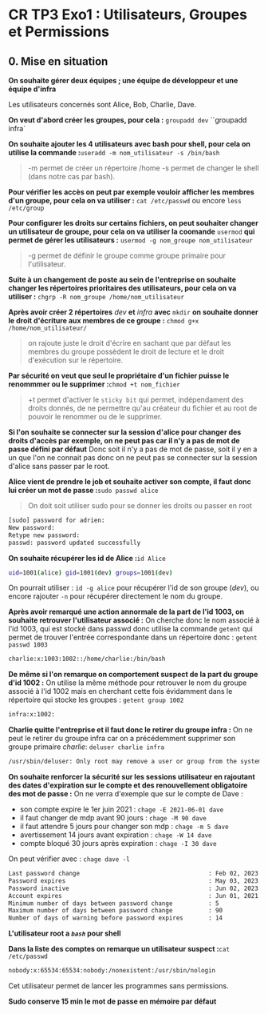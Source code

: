 # CR TP3 Exo1 : Utilisateurs, Groupes et Permissions

## 0. Mise en situation

**On souhaite gérer deux équipes ; une équipe de développeur et une équipe d'infra** 

Les utilisateurs concernés sont Alice, Bob, Charlie, Dave.


**On veut d'abord créer les groupes, pour cela :**
`groupadd dev`
``groupadd infra`


**On souhaite ajouter les 4 utilisateurs avec bash pour shell, pour cela on utilise la commande :**`useradd -m nom_utilisateur -s /bin/bash`
> -m permet de créer un répertoire /home
> -s permet de changer le shell (dans notre cas par bash).


**Pour vérifier les accès on peut par exemple vouloir afficher les membres d'un groupe, pour cela on va utiliser :**
`cat /etc/passwd` ou encore `less /etc/group`


**Pour configurer les droits sur certains fichiers, on peut souhaiter changer un utilisateur de groupe, pour cela on va utiliser la coomande** `usermod` **qui permet de gérer les utilisateurs :** `usermod -g nom_groupe nom_utilisateur` 
> -g permet de définir le groupe comme groupe primaire pour l'utilisateur.


**Suite à un changement de poste au sein de l'entreprise on souhaite changer les répertoires prioritaires des utilisateurs, pour cela on va utiliser :**
`chgrp -R nom_groupe /home/nom_utilisateur`


**Après avoir créer 2 répertoires** *dev* **et** *infra* **avec** `mkdir` **on souhaite donner le droit d'écriture aux membres de ce groupe :**
`chmod g+x /home/nom_utilisateur/`
> on rajoute juste le droit d'écrire en sachant que par défaut les membres du groupe possèdent le droit de lecture et le droit d'exécution sur le répertoire. 


**Par sécurité on veut que seul le propriétaire d'un fichier puisse le renommmer ou le supprimer :**`chmod +t nom_fichier`
> +t permet d'activer le `sticky bit` qui permet, indépendament des droits donnés, de ne permettre qu'au créateur du fichier et au root de pouvoir le renommer ou de le supprimer.


**Si l'on souhaite se connecter sur la session d'alice pour changer des droits d'accès par exemple, on ne peut pas car il n'y a pas de mot de passe défini par défaut**
Donc soit il n'y a pas de mot de passe, soit il y en a un que l'on ne connait pas donc on ne peut pas se connecter sur la session d'alice sans passer par le root.


**Alice vient de prendre le job et souhaite activer son compte, il faut donc lui créer un mot de passe :**`sudo passwd alice`
> On doit soit utiliser sudo pour se donner les droits ou passer en root
```bash
[sudo] password for adrien:
New password:
Retype new password:
passwd: password updated successfully
```


**On souhaite récupérer les id de Alice :**`id Alice`
```bash
uid=1001(alice) gid=1001(dev) groups=1001(dev)
```
On pourrait utiliser : `id -g alice` pour récupérer l'id de son groupe (*dev*), ou encore rajouter `-n` pour récupérer directement le nom du groupe.


**Après avoir remarqué une action annormale de la part de l'id 1003, on souhaite retrouver l'utilisateur associé :** 
On cherche donc le nom associé à l'id 1003, qui est stocké dans passwd donc utilise la commande `getent` qui permet de trouver l'entrée correspondante dans un répertoire donc : `getent passwd 1003`
```bash
charlie:x:1003:1002::/home/charlie:/bin/bash
```


**De même si l'on remarque on comportement suspect de la part du groupe d'id 1002 :**
On utilise la même méthode pour retrouver le nom du groupe associé à l'id 1002 mais en cherchant cette fois évidamment dans le répertoire qui stocke les groupes : `getent group 1002`
```bash
infra:x:1002:
``` 


**Charlie quitte l'entreprise et il faut donc le retirer du groupe infra :**
On ne peut le retirer du groupe infra car on a précédemment supprimer son groupe primaire *charlie*:
`deluser charlie infra`
```bash
/usr/sbin/deluser: Only root may remove a user or group from the system.
```


**On souhaite renforcer la sécurité sur les sessions utilisateur en rajoutant des dates d'expiration sur le compte et des renouvellement obligatoire des mot de passe :**
On ne verra d'exemple que sur le compte de Dave :
* son compte expire le 1er juin 2021 : `chage -E 2021-06-01 dave`
* il faut changer de mdp avant 90 jours : `chage -M 90 dave`
* il faut attendre 5 jours pour changer son mdp : `chage -m 5 dave`
* avertissement 14 jours avant expiration : `chage -W 14 dave`
* compte bloqué 30 jours après expiration : `chage -I 30 dave`

On peut vérifier avec : `chage dave -l`
```bash
Last password change                                    : Feb 02, 2023
Password expires                                        : May 03, 2023
Password inactive                                       : Jun 02, 2023
Account expires                                         : Jun 01, 2021
Minimum number of days between password change          : 5
Maximum number of days between password change          : 90
Number of days of warning before password expires       : 14
```

**L'utilisateur root a *`bash`* pour shell**

**Dans la liste des comptes on remarque un utilisateur suspect :**`cat /etc/passwd`
```bash
nobody:x:65534:65534:nobody:/nonexistent:/usr/sbin/nologin
```
Cet utilisateur permet de lancer les programmes sans permissions.

**Sudo conserve 15 min le mot de passe en mémoire par défaut**
